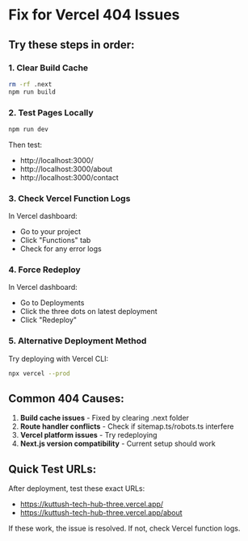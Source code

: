 # Fix for Vercel 404 Issues

## Try these steps in order:

### 1. Clear Build Cache
```bash
rm -rf .next
npm run build
```

### 2. Test Pages Locally
```bash
npm run dev
```
Then test:
- http://localhost:3000/
- http://localhost:3000/about
- http://localhost:3000/contact

### 3. Check Vercel Function Logs
In Vercel dashboard:
- Go to your project
- Click "Functions" tab
- Check for any error logs

### 4. Force Redeploy
In Vercel dashboard:
- Go to Deployments
- Click the three dots on latest deployment
- Click "Redeploy"

### 5. Alternative Deployment Method
Try deploying with Vercel CLI:
```bash
npx vercel --prod
```

## Common 404 Causes:

1. **Build cache issues** - Fixed by clearing .next folder
2. **Route handler conflicts** - Check if sitemap.ts/robots.ts interfere
3. **Vercel platform issues** - Try redeploying
4. **Next.js version compatibility** - Current setup should work

## Quick Test URLs:

After deployment, test these exact URLs:
- https://kuttush-tech-hub-three.vercel.app/
- https://kuttush-tech-hub-three.vercel.app/about

If these work, the issue is resolved. If not, check Vercel function logs.
